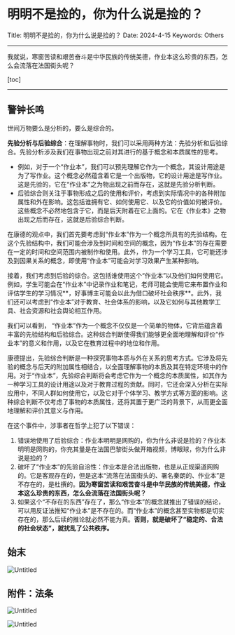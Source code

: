# 明明不是捡的，你为什么说是捡的？

Title: 明明不是捡的，你为什么说是捡的？
Date: 2024-4-15
Keywords: Others

---

我就说，寒窗苦读和艰苦奋斗是中华民族的传统美德，作业本这么珍贵的东西，怎么会流落在法国街头呢？

[toc]

---

## 警钟长鸣

世间万物要么是分析的，要么是综合的。

**先验分析与后验综合**：在理解事物时，我们可以采用两种方法：先验分析和后验综合。先验分析涉及我们在事物出现之前对其进行的基于概念和本质属性的思考。

- 例如，对于一个“作业本”，我们可以预先理解它作为一个概念，其设计用途是为了写作业。这个概念必然蕴含着它是一个出版物，它的设计用途是写作业。这是先验的，它在“作业本”之为物出现之前而存在，这就是先验分析判断。
- 后验综合则关注于事物形成之后的使用和评价，考虑到实际情况中的各种附加属性和外在影响。这包括谁拥有它、如何使用它、以及它的价值如何被评价。这些概念不必然地包含于它，而是后天附着在它上面的。它在《作业本》之物出现之后而存在，这就是后验综合判断。

在康德的观点中，我们首先要考虑到“作业本”作为一个概念所具有的先验结构。在这个先验结构中，我们可能会涉及到时间和空间的概念，因为“作业本”的存在需要在一定的时间和空间范围内被制作和使用。此外，作为一个学习工具，它可能还涉及到因果关系的概念，即使用“作业本”可能会对学习效果产生某种影响。

接着，我们考虑到后验的综合。这包括谁使用这个“作业本”以及他们如何使用它。例如，学生可能会在“作业本”中记录作业和笔记，老师可能会使用它来布置作业和评估学生的学习情况**，好事博主可能会以此为借口破坏社会秩序**。此外，我们还可以考虑到“作业本”对于教育、社会体系的影响，以及它如何与其他教学工具、社会资源和社会舆论相互作用。

我们可以看到， “作业本”作为一个概念不仅仅是一个简单的物体，它背后蕴含着丰富的先验结构和后验综合。这种综合判断使得我们能够更全面地理解和评价“作业本”的意义和作用，以及它在教育过程中的地位和作用。

康德提出，先验综合判断是一种探究事物本质与外在关系的思考方式。它涉及将先验的概念与后天的附加属性相结合，以全面理解事物的本质及其在特定环境中的作用。对于“作业本”，先验综合判断将会考虑它作为一个概念的本质属性，如其作为一种学习工具的设计用途以及对于教育过程的贡献。同时，它还会深入分析在实际应用中，不同人群如何使用它，以及它对于个体学习、教学方式等方面的影响。这种综合判断不仅考虑了事物的本质属性，还将其置于更广泛的背景下，从而更全面地理解和评价其意义与作用。

在这个事件中，涉事者在哲学上犯了以下错误：

1. 错误地使用了后验综合：作业本明明是网购的，你为什么非说是捡的？作业本明明是网购的，你充其量是在法国巴黎街头做开箱视频，博眼球，你为什么非说是捡的？
2. 破坏了“作业本”的先验自洽性：作业本是合法出版物，也是从正规渠道网购的。它是客观存在的，但是这本“流落在法国街头的、署名秦朗的、作业本”是不存在的，是杜撰的。**因为寒窗苦读和艰苦奋斗是中华民族的传统美德，作业本这么珍贵的东西，怎么会流落在法国街头呢？**
3. 如果这个“不存在的东西”存在了，那么“作业本”的概念就推出了错误的结论，可以用反证法推知“作业本”是不存在的。而“作业本”的概念甚至实物都是切实存在的，那么后续的推论就必然不能为真。**否则，就是破坏了“稳定的、合法的社会状态”，就扰乱了公共秩序。**

## 始末

![Untitled](%E6%98%8E%E6%98%8E%E4%B8%8D%E6%98%AF%E6%8D%A1%E7%9A%84%EF%BC%8C%E4%BD%A0%E4%B8%BA%E4%BB%80%E4%B9%88%E8%AF%B4%E6%98%AF%E6%8D%A1%E7%9A%84%EF%BC%9F%20e974856d3c904511a7924d12a53cbc20/Untitled.png)

## 附件：法条

![Untitled](%E6%98%8E%E6%98%8E%E4%B8%8D%E6%98%AF%E6%8D%A1%E7%9A%84%EF%BC%8C%E4%BD%A0%E4%B8%BA%E4%BB%80%E4%B9%88%E8%AF%B4%E6%98%AF%E6%8D%A1%E7%9A%84%EF%BC%9F%20e974856d3c904511a7924d12a53cbc20/Untitled%201.png)

![Untitled](%E6%98%8E%E6%98%8E%E4%B8%8D%E6%98%AF%E6%8D%A1%E7%9A%84%EF%BC%8C%E4%BD%A0%E4%B8%BA%E4%BB%80%E4%B9%88%E8%AF%B4%E6%98%AF%E6%8D%A1%E7%9A%84%EF%BC%9F%20e974856d3c904511a7924d12a53cbc20/Untitled%202.png)

[](https://skx.gzlps.gov.cn/gzdt/tzgg/202209/t20220907_76402547.html)
